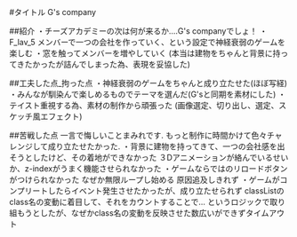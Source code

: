 #タイトル
G's company

##紹介
・チーズアカデミーの次は何が来るか....G's companyでしょ！
・F_lav_5 メンバーで一つの会社を作っていく、という設定で神経衰弱のゲームを楽しむ
・窓を触ってメンバーを増やしていく
  (本当は建物をちゃんと背景に持ってきたかったが詰んでしまった為、表現を妥協した)

##工夫した点_拘った点
・神経衰弱のゲームをちゃんと成り立たせた(ほぼ写経)
・みんなが馴染んで楽しめるものでテーマを選んだ(G'sと同期を素材にした)
・テイスト重視する為、素材の制作から頑張った
  (画像選定、切り出し、選定、スケッチ風エフェクト)

##苦戦した点
一言で悔しいことまみれです. 
もっと制作に時間かけて色々チャレンジして成り立たせたかった.
・背景に建物を持ってきて、一つの会社感を出そうとしたけど、その着地ができなかった
  ３Dアニメーションが絡んでいるせいか、z-indexがうまく機能させられなかった
・ゲームならではのリロードボタンがつけられなかった
  なぜか無限ループし始める 原因追及しきれず
・ゲームがコンプリートしたらイベント発生させたかったが、成り立たせられず
  classListのclass名の変動に着目して、それをカウントすることで... というロジックで取り組もうとしたが、なぜかclass名の変動を反映させた数広いができずタイムアウト